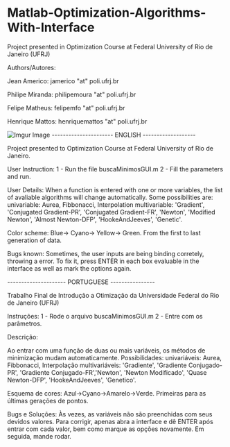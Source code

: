 # Matlab-Optimization-Algorithms-With-Interface
Project presented in Optimization Course at Federal University of Rio de Janeiro (UFRJ) 

Authors/Autores:

Jean Americo:  jamerico "at" poli.ufrj.br

Philipe Miranda:  philipemoura "at" poli.ufrj.br

Felipe Matheus:  felipemfo "at" poli.ufrj.br

Henrique Mattos: henriquemattos "at" poli.ufrj.br

![Imgur Image](https://imgur.com/a/vHoFaYe.png)
---------------------- ENGLISH -------------------

Project presented to Optimization Course at Federal University of Rio de Janeiro.


User Instruction:
1 - Run the file buscaMinimosGUI.m
2 - Fill the parameters and run.

User Details:
When a function is entered with one or more variables, the list of avaliable algorithms will change automatically.
Some possibilities are:
univariable: Aurea, Fibbonacci, Interpolation
multivariable: 'Gradient', 'Conjugated Gradient-PR', 'Conjugated Gradient-FR', 'Newton', 'Modified Newton', 'Almost Newton-DFP', 'HookeAndJeeves', 'Genetic'.


Color scheme:
Blue-> Cyano-> Yellow-> Green. From the first to last generation of data.

Bugs known:
Sometimes, the user inputs are being binding corretely, throwing a error. To fix it, press ENTER in each box evaluable in the interface as well as mark the options again.

--------------------- PORTUGUESE ----------------

Trabalho Final de Introdução a Otimização da Universidade Federal do Rio de Janeiro (UFRJ)

Instruções:
1 - Rode o arquivo buscaMinimosGUI.m
2 - Entre com os parâmetros.

Descrição:

Ao entrar com uma função de duas ou mais variáveis,
os métodos de minimização mudam automaticamente.
Possibilidades:
univariáveis: Aurea, Fibbonacci, Interpolação
multivariáveis: 'Gradiente', 'Gradiente Conjugado-PR', 'Gradiente Conjugado-FR','Newton', 'Newton Modificado', 'Quase Newton-DFP', 'HookeAndJeeves', 'Genetico'.

Esquema de cores: Azul->Cyano->Amarelo->Verde. Primeiras para as últimas gerações de pontos.


Bugs e Soluções:
Às vezes, as variáveis não são preenchidas com seus devidos valores. Para corrigir, apenas abra a interface e dê ENTER após entrar com cada valor, bem como marque as opções
novamente.
Em seguida, mande rodar.
